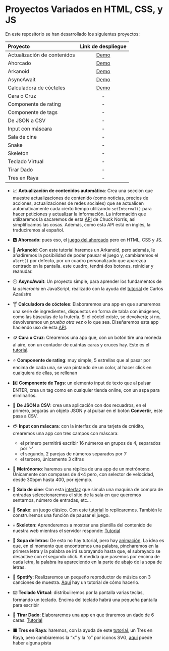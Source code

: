 
# Proyectos Variados en HTML, CSS, y JS

En este repositorio se han desarrollado los siguientes proyectos:

|   Proyecto                  |                   Link de despliegue                   |
| :---------------------------|:------------------------------------------------------:|
| Actualización de contenidos | [Demo](https://actualizacion-automatica.netlify.app/)  |
| Ahorcado                    | [Demo](https://programador-ahorcado.netlify.app/)      |
| Arkanoid                    | [Demo](https://arkanoidja.netlify.app/)                |
| AsyncAwait                  | [Demo](https://asincronia-en-js.netlify.app/)          |
| Calculadora de cócteles     | [Demo](https://calculadora-de-cocteles.netlify.app/)   |
| Cara o Cruz                 | -                                                    |
| Componente de rating        | -                                                    |
| Componente de tags          | -                                                    |
| De JSON a CSV               | -                                                    |
| Input con máscara           | -                                                    |
| Sala de cine                | -                                                    |
| Snake                       | -                                                    |
| Skeleton                    | -                                                    |
| Teclado Virtual             | -                                                    |
| Tirar Dado                  | -                                                    |
| Tres en Raya                | -                                                    |

- 📈 **Actualización de contenidos automática**: Crea una sección que muestre actualizaciones de contenido (como  noticias, precios de acciones, actualizaciones de redes sociales) que se actualicen automáticamente cada cierto tiempo utilizando `setInterval()` para hacer peticiones y actualizar la información. La información que utilizaremos la sacaremos de esta [API](https://api.chucknorris.io/) de Chuck Norris, asi simplificamos las cosas. Además, como esta API está en inglés, la traduciremos al español.

- 🅰️ **Ahorcado**: pues eso,  el [juego del ahorcado](https://github.com/bradtraversy/vanillawebprojects/tree/master/hangman) pero en HTML, CSS y JS.

- 👾 **Arkanoid**: Con este tutorial haremos un Arkanoid, pero además, le añadiremos la posibilidad de poder pausar el juego y, cambiaremos el `alert()` por defecto, por un cuadro personalizado que aparezca centrado en la pantalla. este cuadro, tendrá dos botones, reiniciar y reanudar.

- 🕙 **AsyncAwait**: Un proyecto simple, para aprender los fundamentos de la *asincronía* en JavaScript, realizado con la ayuda del
[tutorial](https://youtu.be/6O8ax3JYboc?si=wDu_-0WcuOyYRkCJ) de Carlos Azaústre

- 🍸 **Calculadora de cócteles**: Elaboraremos una app en que sumaremos una serie de ingredientes, dispuestos en forma de tabla con imágenes, como las básculas de la frutería. Si el cóctel existe, se devolverá; si no, devolveremos un *prueba otra vez* o lo que sea. Diseñaremos esta app haciendo uso de esta [API](https://www.thecocktaildb.com/api.php).

- 🪙 **Cara o Cruz**: Crearemos una app que, con un botón tire una moneda al aire, con un contador de cuántas caras y cruces hay. Este es el [tutorial](https://youtu.be/-o-H1Ecqo_M?si=FcNrSJs_Dw1jjJBn).

- ⭐ **Componente de rating**: muy simple, 5 estrellas que al pasar por encima de cada una, se van pintando de un color, al hacer click en cualquiera de ellas, se rellenan

- #️⃣ **Componente de Tags**: un elemento input de texto que al pulsar ENTER, crea un tag como en cualquier tienda online, con un aspa para eliminarlos.

- 🔄 **De JSON a CSV**: crea una aplicación con dos recuadros, en el primero, pegarás un objeto JSON y al pulsar en el botón **Convertir**, este pasa a CSV.

- 💳 **Input con máscara**: con la interfaz de una tarjeta de crédito, crearemos una app con tres campos con máscara:
  - el primero permitirá escribir 16 números en grupos de 4, separados por '-'
  - el segundo, 2 parejas de números separados por ‘/’
  - el tercero, únicamente 3 cifras

- 🥁 **Metrónomo**: haremos una réplica de una app de un metrónomo. Únicamente con compases de 4×4 pero, con selector de velocidad, desde 30bpm hasta 400, por ejemplo.

- 🎥 **Sala de cine**: Con esta [interfaz](https://github.com/bradtraversy/vanillawebprojects/tree/master/movie-seat-booking) que simula una maquina de compra de entradas seleccionaremos el sitio de la sala en que queremos sentarnos, número de entradas, etc…

- 🐍 **Snake**: un juego clásico. Con este [tutorial](https://youtu.be/wM7eMJ26kc8?si=xjF-f1hMDhmP9y2l) lo replicaremos. También le construiremos una función de pausar el juego.

- 💀 **Skeleton**: Aprenderemos a mostrar una plantilla del contenido de nuestra web mientras el servidor responde: [Tutorial](https://www.youtube.com/watch?v=0VEZPkglmy4)

- 🔡 **Sopa de letras**: De esto no hay tutorial, pero hay [animación](https://twitter.com/trunarla/status/1726653310088945979?t=ceDh5vFXyQXVadc5syJqbg&s=19). La idea es que, en el momento que encontremos una palabra, pincharemos en la primera letra y la palabra se irá subrayando hasta que, el subrayado se desactive con el segundo click. A medida que pasemos por encima de cada letra, la palabra ira apareciendo en la parte de abajo de la sopa de letras.

- 🎵 **Spotify**: Realizaremos un pequeño reproductor de música con 3 canciones de muestra. [Aquí](https://youtu.be/KndQpfPkOOY?si=I6lp5b3mqLj4szyG) hay un tutorial de cómo hacerlo.

- ⌨️ **Teclado Virtual**: distribuiiremos por la pantalla varias teclas, formando un teclado. Encima del teclado habrá una pequeña pantalla para escribir

- 🎲 **Tirar Dado**: Elaboraremos una app en que tiraremos un dado de 6 caras: [Tutorial](https://youtu.be/HuEBqPpQkMw?si=s6ip9IdcxXHGTDjY)

- ⬛ **Tres en Raya**: haremos, con la ayuda de este [tutorial](https://youtu.be/MgtGHfdpigU?si=W6AAbt5Whq1DJEvi), un Tres en Raya, pero cambiaremos la “x” y la “o” por iconos SVG, [aquí](https://youtu.be/8Zp6jUgjzns?si=2LoJP_C155wpsd7u) puede haber alguna pista



